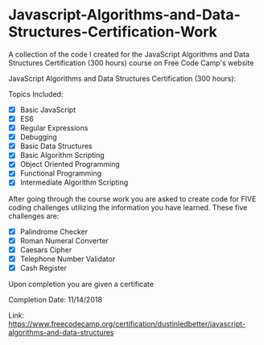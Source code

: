 # Javascript-Algorithms-and-Data-Structures-Certification-Work
A collection of the code I created for the JavaScript Algorithms and Data Structures Certification (300 hours) course on Free Code Camp's website

JavaScript Algorithms and Data Structures Certification (300 hours):

  Topics Included:                       
  - [X] Basic JavaScript                  
  - [X] ES6                           
  - [X] Regular Expressions                
  - [X] Debugging                
  - [X] Basic Data Structures      
  - [X] Basic Algorithm Scripting                           
  - [X] Object Oriented Programming  
  - [X] Functional Programming                          
  - [X] Intermediate Algorithm Scripting  

After going through the course work you are asked to create code for FIVE coding challenges utilizing the information you have learned.
  These five challenges are:                  
  - [X] Palindrome Checker                          
  - [X] Roman Numeral Converter                            
  - [X] Caesars Cipher                
  - [X] Telephone Number Validator          
  - [X] Cash Register            
 
  Upon completion you are given a certificate
  
  Completion Date: 11/14/2018
  
  Link: https://www.freecodecamp.org/certification/dustinledbetter/javascript-algorithms-and-data-structures
